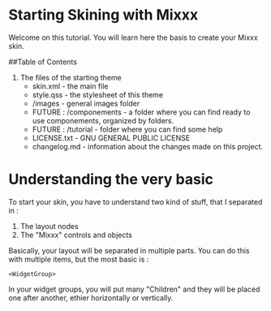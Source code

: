 # Starting Skining with Mixxx

Welcome on this tutorial. You will learn here the basis to create your Mixxx skin.


##Table of Contents

1. The files of the starting theme
	* skin.xml - the main file
	* style.qss - the stylesheet of this theme
	* /images - general images folder
	* FUTURE : /componements - a folder where you can find ready to use componements, organized by folders.
	* FUTURE : /tutorial - folder where you can find some help
	* LICENSE.txt - GNU GENERAL PUBLIC LICENSE
	* changelog.md - information about the changes made on this project.

	
	
# Understanding the very basic

To start your skin, you have to understand two kind of stuff, that I separated in :

1. The layout nodes
2. The "Mixxx" controls and objects

Basically, your layout will be separated in multiple parts. You can do this with multiple items, but the most basic is : 
	
	<WidgetGroup>

In your widget groups, you will put many "Children" and they will be placed one after another, ethier horizontally or vertically. 
	

 